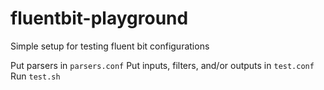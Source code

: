 # fluentbit-playground

Simple setup for testing fluent bit configurations

Put parsers in `parsers.conf`
Put inputs, filters, and/or outputs in `test.conf`
Run `test.sh`
